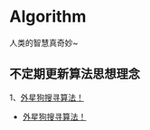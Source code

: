 # Algorithm
人类的智慧真奇妙~

## 不定期更新算法思想理念
1、[外星狗搜寻算法！](https://www.jianshu.com/p/8dedc1cf16f0)

+ [外星狗搜寻算法！](https://www.jianshu.com/p/8dedc1cf16f0)
